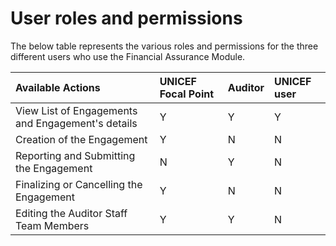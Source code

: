 # User roles and permissions

The below table represents the various roles and permissions for the three different users who use the Financial Assurance Module.

| Available Actions | UNICEF Focal Point | Auditor | UNICEF user |
| :--- | :--- | :--- | :--- |
| View List of Engagements and Engagement's details | Y | Y | Y |
| Creation of  the Engagement | Y | N | N |
| Reporting and Submitting the Engagement | N | Y | N |
| Finalizing or Cancelling the Engagement | Y | N | N |
| Editing the Auditor Staff Team Members  | Y | Y | N |




